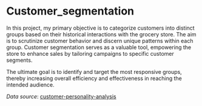# Customer_segmentation

In this project, my primary objective is to categorize customers into distinct groups based on their historical interactions with the grocery store. The aim is to scrutinize customer behavior and discern unique patterns within each group. Customer segmentation serves as a valuable tool, empowering the store to enhance sales by tailoring campaigns to specific customer segments.

The ultimate goal is to identify and target the most responsive groups, thereby increasing overall efficiency and effectiveness in reaching the intended audience.

*Data source*: [customer-personality-analysis](https://colab.research.google.com/corgiredirector?site=https%3A%2F%2Fwww.kaggle.com%2Fdatasets%2Fimakash3011%2Fcustomer-personality-analysis)
